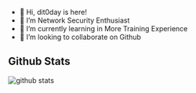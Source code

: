 - 👋 Hi, dit0day is here!
- 👀 I’m Network Security Enthusiast
- 🌱 I’m currently learning in More Training Experience
- 💞️ I’m looking to collaborate on Github

## Github Stats
![github stats](https://github-readme-stats.vercel.app/api?username=dit0day&show_icons=true&theme=radical)

<!---
dit0day/dit0day is a ✨ special ✨ repository because its `README.md` (this file) appears on your GitHub profile.
You can click the Preview link to take a look at your changes.
--->
